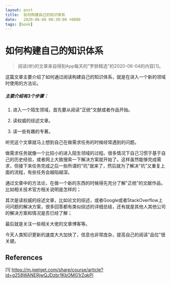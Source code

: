 ```yaml
---
layout: post
title:  如何构建自己的知识体系
date:   2020-06-06 00:30:00 +0800
tags: [book]
---
```


# 如何构建自己的知识体系

> 阅读(听)的文章来自得到App每天的"罗胖精选"的2020-06-04的内容[1]。

这篇文章主要介绍了如何通过阅读构建自己的知识体系，就是在进入一个新的领域时使用的方法论。

##### 主要介绍有3个步骤：

1. 进入一个陌生领域，首先要从阅读“正统”文献或者作品开始。

2. 读权威的综述文章。

3. 读一些有趣的专著。

听完这个文章就马上想到自己在做需求任务的时候经常遇到的问题。

做需求任务就像一个比较小的进入陌生领域的过程。很多情况下自己习惯于基于自己的历史经验，或者网上大致搜索一下解决方案就开始了。这样虽然能够完成需求，但接下来任务完成之后一些所谓的"坑"就来了，然后就为了解决"坑"又重复上面的流程，有些任务会越陷越深。

通过文章中的方法论，在做一个新的东西的时候得先充分了解"正统"的文献作品，比如相关技术官方相关说明是怎样的；

其次是读权威的综述文章，比如论文的综述，或者Google或者StackOverflow上问问题的解决方案，很多回答都有类似综述的详细总结，还有就是其他人其他公司的解决方案和情况是否已经了解；

最后就是关注一些相关大佬的文章博客等。

今天人类知识更新的速度大大加快了，信息也非常庞杂，提高自己的阅读"品位"很关键。

## References

[1] https://m.igetget.com/share/course/article?id=g258WANERjwQJDzbr1KbOMG1rZqkPl



